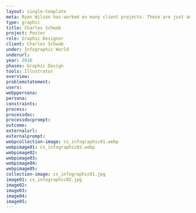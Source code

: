 ```yaml
---
layout: single-template
meta: Ryan Wilson has worked on many client projects. These are just an example of some of the excellent product design work that he could do on your project.
type: graphic
title: Charles Schwab
project: Poster
role: Graphic Designer
client: Charles Schwab
under: Infographic World
underurl:
year: 2016
phases: Graphic Design
tools: Illustrator
overview:
problemstatement:
users:
webppersona:
persona:
constraints:
process:
processdoc:
processdocprompt:
outcome:
externalurl:
externalprompt:
webpcollection-image: cs_infographic01.webp
webpimage01: cs_infographic02.webp
webpimage02:
webpimage03:
webpimage04:
webpimage05:
collection-image: cs_infographic01.jpg
image01: cs_infographic02.jpg
image02:
image03:
image04:
image05:
---
```

